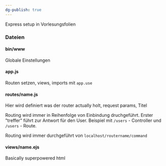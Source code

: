 ```yaml
---
dg-publish: true
---
```

Express setup in Vorlesungsfolien



### Dateien

#### bin/www
Globale Einstellungen


#### app.js
Routen setzen, views, imports mit `app.use`


#### routes/name.js
Hier wird definiert was der router actually holt, request params, Titel

Routing wird immer in Reihenfolge von Einbindung druchgeführt. Erster "treffer" führt zur Antwort für den User. Beispiel mit `/users` - Controller und `/users` - Route.

Routing wird immer durchgeführt von `localhost/routername/command`


#### views/name.ejs
Basically superpowered html